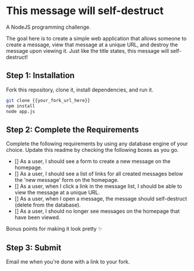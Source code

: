 # This message will self-destruct

A NodeJS programming challenge.

The goal here is to create a simple web application that allows someone to create a message, view that message at a unique URL, and destroy the message upon viewing it. Just like the title states, this message will self-destruct!

## Step 1: Installation

Fork this repository, clone it, install dependencies, and run it.

``` bash
git clone {{your_fork_url_here}}
npm install
node app.js
```

## Step 2: Complete the Requirements

Complete the following requirements by using any database engine of your choice. Update this readme by checking the following boxes as you go.

- [] As a user, I should see a form to create a new message on the homepage.
- [] As a user, I should see a list of links for all created messages below the 'new message' form on the homepage.
- [] As a user, when I click a link in the message list, I should be able to view the message at a unique URL.
- [] As a user, when I open a message, the message should self-destruct (delete from the database).
- [] As a user, I should no longer see messages on the homepage that have been viewed.

Bonus points for making it look pretty :sparkles:

## Step 3: Submit

Email me when you're done with a link to your fork.
